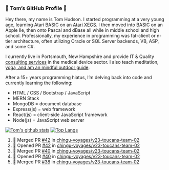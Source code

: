 ### 👋 Tom’s GitHub Profile 👋

Hey there, my name is Tom Hudson. I started programming at a very young age, learning Atari BASIC on an [Atari XEGS](https://en.wikipedia.org/wiki/Atari_XEGS). I then moved into BASIC on an Apple IIe, then onto Pascal and dBase all while in middle school and high school. Professionally, my experience in programming was fat-client or n-tier architecture, often utilizing Oracle or SQL Server backends, VB, ASP, and some C#.


I currently live in Portsmouth, New Hampshire and provide IT & Quality [consulting services](https://www.linkedin.com/in/hudsonthomas/) in the medical device sector. I also teach meditation, [yoga, and am an mindful outdoor guide](https://tom-hudson.com).

After a 15+ years programming hiatus, I’m delving back into code and currently learning the following:

- HTML / CSS / Bootstrap / JavaScript
- MERN Stack
- MongoDB = document database
- Express(js) = web framework
- React(js) = client-side JavaScript framework
- Node(js) = JavaScript web server

[![Tom's github stats](https://github-readme-stats.vercel.app/api?username=tomrhudson&count_private=true?theme=dark)](https://github.com/anuraghazra/github-readme-stats)
[![Top Langs](https://github-readme-stats.vercel.app/api/top-langs/?username=tomrhudson&layout=compact)](https://github.com/anuraghazra/github-readme-stats)

<!--START_SECTION:activity-->
1. 🎉 Merged PR [#42](https://github.com//chingu-voyages/v23-toucans-team-02/pull/42) in [chingu-voyages/v23-toucans-team-02](https://github.com//chingu-voyages/v23-toucans-team-02)
2. 💪 Opened PR [#42](https://github.com//chingu-voyages/v23-toucans-team-02/pull/42) in [chingu-voyages/v23-toucans-team-02](https://github.com//chingu-voyages/v23-toucans-team-02)
3. 🎉 Merged PR [#40](https://github.com//chingu-voyages/v23-toucans-team-02/pull/40) in [chingu-voyages/v23-toucans-team-02](https://github.com//chingu-voyages/v23-toucans-team-02)
4. 💪 Opened PR [#40](https://github.com//chingu-voyages/v23-toucans-team-02/pull/40) in [chingu-voyages/v23-toucans-team-02](https://github.com//chingu-voyages/v23-toucans-team-02)
5. 🎉 Merged PR [#38](https://github.com//chingu-voyages/v23-toucans-team-02/pull/38) in [chingu-voyages/v23-toucans-team-02](https://github.com//chingu-voyages/v23-toucans-team-02)
<!--END_SECTION:activity-->
